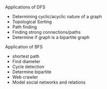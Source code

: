 
Applications of DFS
- Determining cyclic/acyclic nature of a graph 
- Topological Sorting 
- Path finding
- Finding strong connections/paths
- Determine if graph is a bipartite graph

Application of BFS
- shortest path
- Find diameter
- Cycle detection
- Determine bipartite
- Web crawler
- Model social networks and relations